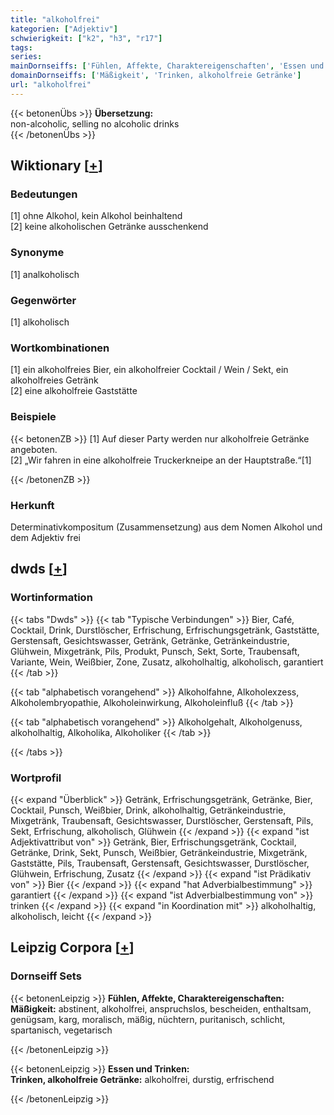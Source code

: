 ```yaml
---
title: "alkoholfrei"
kategorien: ["Adjektiv"]
schwierigkeit: ["k2", "h3", "r17"]
tags:
series:
mainDornseiffs: ['Fühlen, Affekte, Charaktereigenschaften', 'Essen und Trinken']
domainDornseiffs: ['Mäßigkeit', 'Trinken, alkoholfreie Getränke']
url: "alkoholfrei"
---
```


{{< betonenÜbs >}}
**Übersetzung:**  
non-alcoholic, selling no alcoholic drinks  
{{< /betonenÜbs >}}

## Wiktionary [[+](https://de.wiktionary.org/wiki/alkoholfrei)]

### Bedeutungen
[1] ohne Alkohol, kein Alkohol beinhaltend  
[2] keine alkoholischen Getränke ausschenkend  

### Synonyme
[1] analkoholisch  

### Gegenwörter
[1] alkoholisch  

### Wortkombinationen
[1] ein alkoholfreies Bier, ein alkoholfreier Cocktail / Wein / Sekt, ein alkoholfreies Getränk  
[2] eine alkoholfreie Gaststätte  

### Beispiele
{{< betonenZB >}}
[1] Auf dieser Party werden nur alkoholfreie Getränke angeboten.  
[2] „Wir fahren in eine alkoholfreie Truckerkneipe an der Hauptstraße.“[1]  

{{< /betonenZB >}}
### Herkunft
Determinativkompositum (Zusammensetzung) aus dem Nomen Alkohol und dem Adjektiv frei  



## dwds [[+](https://www.dwds.de/wb/alkoholfrei)]

### Wortinformation
{{< tabs "Dwds" >}}
{{< tab "Typische Verbindungen" >}}
Bier, Café, Cocktail, Drink, Durstlöscher, Erfrischung, Erfrischungsgetränk, Gaststätte, Gerstensaft, Gesichtswasser, Getränk, Getränke, Getränkeindustrie, Glühwein, Mixgetränk, Pils, Produkt, Punsch, Sekt, Sorte, Traubensaft, Variante, Wein, Weißbier, Zone, Zusatz, alkoholhaltig, alkoholisch, garantiert
{{< /tab >}}

{{< tab "alphabetisch vorangehend" >}}
Alkoholfahne, Alkoholexzess, Alkoholembryopathie, Alkoholeinwirkung, Alkoholeinfluß
{{< /tab >}}

{{< tab "alphabetisch vorangehend" >}}
Alkoholgehalt, Alkoholgenuss, alkoholhaltig, Alkoholika, Alkoholiker
{{< /tab >}}

{{< /tabs >}}

### Wortprofil
{{< expand "Überblick" >}} Getränk, Erfrischungsgetränk, Getränke, Bier, Cocktail, Punsch, Weißbier, Drink, alkoholhaltig, Getränkeindustrie, Mixgetränk, Traubensaft, Gesichtswasser, Durstlöscher, Gerstensaft, Pils, Sekt, Erfrischung, alkoholisch, Glühwein {{< /expand >}}
{{< expand "ist Adjektivattribut von" >}} Getränk, Bier, Erfrischungsgetränk, Cocktail, Getränke, Drink, Sekt, Punsch, Weißbier, Getränkeindustrie, Mixgetränk, Gaststätte, Pils, Traubensaft, Gerstensaft, Gesichtswasser, Durstlöscher, Glühwein, Erfrischung, Zusatz {{< /expand >}}
{{< expand "ist Prädikativ von" >}} Bier {{< /expand >}}
{{< expand "hat Adverbialbestimmung" >}} garantiert {{< /expand >}}
{{< expand "ist Adverbialbestimmung von" >}} trinken {{< /expand >}}
{{< expand "in Koordination mit" >}} alkoholhaltig, alkoholisch, leicht {{< /expand >}}

## Leipzig Corpora [[+](https://corpora.uni-leipzig.de/en/res?word=alkoholfrei&corpusId=deu_newscrawl-public_2018)]

### Dornseiff Sets
{{< betonenLeipzig >}}
**Fühlen, Affekte, Charaktereigenschaften:**  
**Mäßigkeit:** abstinent, alkoholfrei, anspruchslos, bescheiden, enthaltsam, genügsam, karg, moralisch, mäßig, nüchtern, puritanisch, schlicht, spartanisch, vegetarisch  

{{< /betonenLeipzig >}}


{{< betonenLeipzig >}}
**Essen und Trinken:**  
**Trinken, alkoholfreie Getränke:** alkoholfrei, durstig, erfrischend  

{{< /betonenLeipzig >}}
